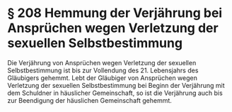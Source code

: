 # § 208 Hemmung der Verjährung bei Ansprüchen wegen Verletzung der sexuellen Selbstbestimmung
Die Verjährung von Ansprüchen wegen Verletzung der sexuellen Selbstbestimmung ist bis zur Vollendung des 21. Lebensjahrs des Gläubigers gehemmt. Lebt der Gläubiger von Ansprüchen wegen Verletzung der sexuellen Selbstbestimmung bei Beginn der Verjährung mit dem Schuldner in häuslicher Gemeinschaft, so ist die Verjährung auch bis zur Beendigung der häuslichen Gemeinschaft gehemmt.